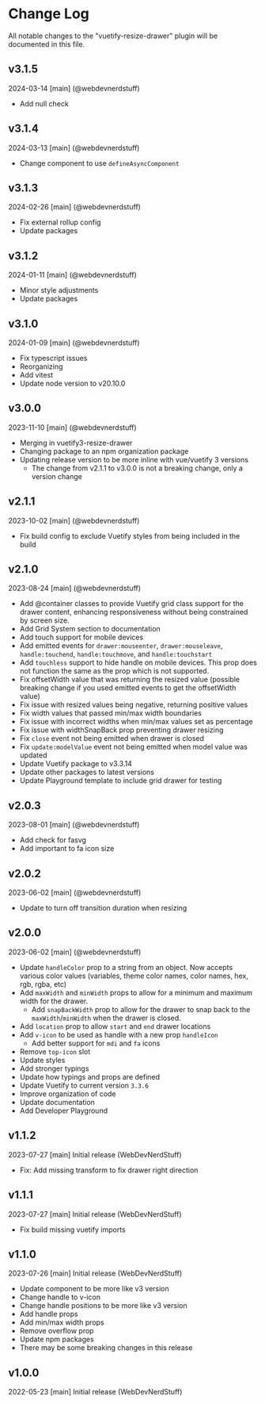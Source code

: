 # Change Log
All notable changes to the "vuetify-resize-drawer" plugin will be documented in this file.

## v3.1.5
2024-03-14
[main] (@webdevnerdstuff)
* Add null check

## v3.1.4
2024-03-13
[main] (@webdevnerdstuff)
* Change component to use `defineAsyncComponent`

## v3.1.3
2024-02-26
[main] (@webdevnerdstuff)
* Fix external rollup config
* Update packages

## v3.1.2
2024-01-11
[main] (@webdevnerdstuff)
* Minor style adjustments
* Update packages

## v3.1.0
2024-01-09
[main] (@webdevnerdstuff)
* Fix typescript issues
* Reorganizing
* Add vitest
* Update node version to v20.10.0

## v3.0.0
2023-11-10
[main] (@webdevnerdstuff)
* Merging in vuetify3-resize-drawer
* Changing package to an npm organization package
* Updating release version to be more inline with vue/vuetify 3 versions
  * The change from v2.1.1 to v3.0.0 is not a breaking change, only a version change

## v2.1.1
2023-10-02
[main] (@webdevnerdstuff)
* Fix build config to exclude Vuetify styles from being included in the build

## v2.1.0
2023-08-24
[main] (@webdevnerdstuff)
* Add @container classes to provide Vuetify grid class support for the drawer content, enhancing responsiveness without being constrained by screen size.
* Add Grid System section to documentation
* Add touch support for mobile devices
* Add emitted events for `drawer:mouseenter`, `drawer:mouseleave`, `handle:touchend`, `handle:touchmove`, and `handle:touchstart`
* Add `touchless` support to hide handle on mobile devices. This prop does not function the same as the prop which is not supported.
* Fix offsetWidth value that was returning the resized value (possible breaking change if you used emitted events to get the offsetWidth value)
* Fix issue with resized values being negative, returning positive values
* Fix width values that passed min/max width boundaries
* Fix issue with incorrect widths when min/max values set as percentage
* Fix issue with widthSnapBack prop preventing drawer resizing
* Fix `close` event not being emitted when drawer is closed
* Fix `update:modelValue` event not being emitted when model value was updated
* Update Vuetify package to v3.3.14
* Update other packages to latest versions
* Update Playground template to include grid drawer for testing

## v2.0.3
2023-08-01
[main] (@webdevnerdstuff)
* Add check for fasvg
* Add important to fa icon size

## v2.0.2
2023-06-02
[main] (@webdevnerdstuff)
* Update to turn off transition duration when resizing

## v2.0.0
2023-06-02
[main] (@webdevnerdstuff)
* Update `handleColor` prop to a string from an object. Now accepts various color values (variables, theme color names, color names, hex, rgb, rgba, etc)
* Add `maxWidth` and `minWidth` props to allow for a minimum and maximum width for the drawer.
  * Add `snapBackWidth` prop to allow for the drawer to snap back to the `maxWidth`/`minWidth` when the drawer is closed.
* Add `location` prop to allow `start` and `end` drawer locations
* Add `v-icon` to be used as handle with a new prop `handleIcon`
  * Add better support for `mdi` and `fa` icons
* Remove `top-icon` slot
* Update styles
* Add stronger typings
* Update how typings and props are defined
* Update Vuetify to current version `3.3.6`
* Improve organization of code
* Update documentation
* Add Developer Playground

## v1.1.2
2023-07-27
[main] Initial release (WebDevNerdStuff)
* Fix: Add missing transform to fix drawer right direction

## v1.1.1
2023-07-27
[main] Initial release (WebDevNerdStuff)
* Fix build missing vuetify imports

## v1.1.0
2023-07-26
[main] Initial release (WebDevNerdStuff)
* Update component to be more like v3 version
* Change handle to v-icon
* Change handle positions to be more like v3 version
* Add handle props
* Add min/max width props
* Remove overflow prop
* Update npm packages
* There may be some breaking changes in this release

## v1.0.0
2022-05-23
[main] Initial release (WebDevNerdStuff)
